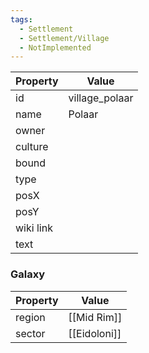 ```yaml
---
tags:
  - Settlement
  - Settlement/Village
  - NotImplemented
---
```


| Property  | Value          |
| --------- | -------------- |
| id        | village_polaar |
| name      | Polaar         |
| owner     |                |
| culture   |                |
| bound     |                |
| type      |                |
| posX      |                |
| posY      |                |
| wiki link |                |
| text      |                |

### Galaxy
| Property | Value        |
| -------- | ------------ |
| region   | [[Mid Rim]]  |
| sector   | [[Eidoloni]] |
